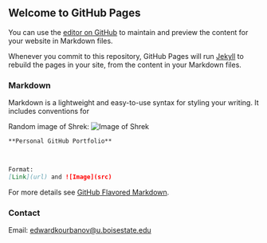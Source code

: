 ## Welcome to GitHub Pages

You can use the [editor on GitHub](https://github.com/edwardkourbanov/edwardkourbanov.github.io/edit/master/index.md) to maintain and preview the content for your website in Markdown files.

Whenever you commit to this repository, GitHub Pages will run [Jekyll](https://jekyllrb.com/) to rebuild the pages in your site, from the content in your Markdown files.

### Markdown

Markdown is a lightweight and easy-to-use syntax for styling your writing. It includes conventions for

Random image of Shrek:
![Image of Shrek](https://vignette.wikia.nocookie.net/shrek-fanon/images/9/98/Shrek.png/revision/latest?cb=20180818135500)

```markdown
**Personal GitHub Portfolio**



Format:
[Link](url) and ![Image](src)
```

For more details see [GitHub Flavored Markdown](https://guides.github.com/features/mastering-markdown/).

### Contact

Email: edwardkourbanov@u.boisestate.edu
